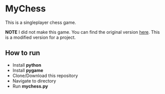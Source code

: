 # MyChess

This is a singleplayer chess game.

**NOTE** I did not make this game. You can find the original version [here](https://github.com/ankith26/My-PyChess). This is a modified version for a project.

## How to run

- Install **python**
- Install **pygame**
- Clone/Download this repository
- Navigate to directory
- Run **mychess.py**
